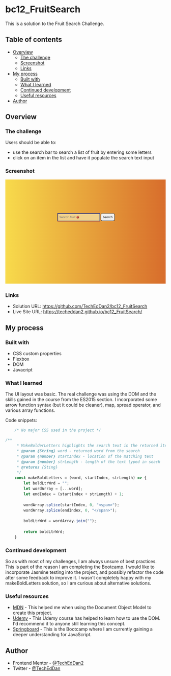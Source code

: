 # bc12_FruitSearch
This is a solution to the Fruit Search Challenge. 

## Table of contents

- [Overview](#overview)
  - [The challenge](#the-challenge)
  - [Screenshot](#screenshot)
  - [Links](#links)
- [My process](#my-process)
  - [Built with](#built-with)
  - [What I learned](#what-i-learned)
  - [Continued development](#continued-development)
  - [Useful resources](#useful-resources)
- [Author](#author)

## Overview

### The challenge

Users should be able to:

- use the search bar to search a list of fruit by entering some letters
- click on an item in the list and have it populate the search text input

### Screenshot

![](./images/Screenshot_2024-07-01.png)


### Links

- Solution URL: https://github.com/TechEdDan2/bc12_FruitSearch
- Live Site URL: https://techeddan2.github.io/bc12_FruitSearch/

## My process

### Built with

- CSS custom properties
- Flexbox
- DOM 
- Javacript

### What I learned

The UI layout was basic. The real challenge was using the DOM and the skills gained in the course from the ES2015 section. I incorporated some arrow function syntax (but it could be cleaner), map, spread operator, and various array functions.   

Code snippets:

```css
    /* No major CSS used in the project */
```
```js
/**
	 * MakeBolderLetters highlights the search text in the returned items
	 * @param {String} word - returned word from the search 
	 * @param {number} startIndex - location of the matching text
	 * @param {number} strLength - length of the text typed in seach
	 * @returns {Sting} 
	 */
	const makeBoldLetters = (word, startIndex, strLength) => {
		let boldLtrWrd = "";
		let wordArray = [...word];
		let endIndex = (startIndex + strLength) + 1;

		wordArray.splice(startIndex, 0, "<span>");
		wordArray.splice(endIndex, 0, "</span>");

		boldLtrWrd = wordArray.join("");

		return boldLtrWrd;
	}
```

### Continued development

So as with most of my challenges, I am always unsure of best practices. This is part of the reason I am completing the Bootcamp. I would like to incorporate Jasmine testing into the project, and possibly refactor the code after some feedback to improve it. I wasn't completely happy with my makeBoldLetters solution, so I am curious about alternative solutions. 

### Useful resources

- [MDN](https://developer.mozilla.org/en-US/docs/Web/API/Document_Object_Model) - This helped me when using the Document Object Model to create this project. 
- [Udemy](https://www.udemy.com/course/the-web-developer-bootcamp) - This Udemy course has helped to learn how to use the DOM. I'd recommend it to anyone still learning this concept.
- [Springboard](https://www.springboard.com/) - This is the Bootcamp where I am currently gaining a deeper understanding for JavaScript.  

## Author

- Frontend Mentor - [@TechEdDan2](https://www.frontendmentor.io/profile/TechEdDan2)
- Twitter - [@TechEdDan](https://twitter.com/TechEdDan)
